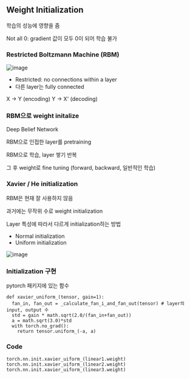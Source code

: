 ## Weight Initialization
학습의 성능에 영향을 줌

Not all 0: gradient 값이 모두 0이 되어 학습 불가

### Restricted Boltzmann Machine (RBM)
![image](https://github.com/pomota/TIL/assets/132712212/39045053-e849-4cff-84a3-580fa29afbd7)

- Restricted: no connections within a layer
- 다른 layer는 fully connected

X -> Y (encoding) Y -> X' (decoding)

### RBM으로 weight initalize
Deep Belief Network

RBM으로 인접한 layer를 pretraining

RBM으로 학습, layer 쌓기 반복

그 후 weight로 fine tuning (forward, backward, 일반적인 학습)

### Xavier / He initialization
RBM은 현재 잘 사용하지 않음

과거에는 무작위 수로 weight initialization

Layer 특성에 따라서 다르게 initialization하는 방법

- Normal initialization
- Uniform initialization

![image](https://github.com/pomota/TIL/assets/132712212/71bdb23c-be56-4cc0-9de7-acd8b25cf3eb)

### Initialization 구현
pytorch 패키지에 있는 함수
```
def xavier_uniform_(tensor, gain=1):
  fan_in, fan_out = _calculate_fan_i_and_fan_out(tensor) # layer의 input, output 수
  std = gain * math.sqrt(2.0/(fan_in+fan_out))
  a = math.sqrt(3.0)*std
  with torch.no_grad():
    return tensor.uniform_(-a, a)
```

### Code
```
torch.nn.init.xavier_uiform_(linear1.weight)
torch.nn.init.xavier_uiform_(linear2.weight)
torch.nn.init.xavier_uiform_(linear3.weight)
```
